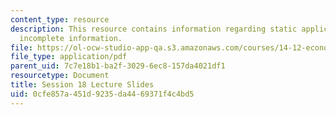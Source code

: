 ```yaml
---
content_type: resource
description: This resource contains information regarding static applications with
  incomplete information.
file: https://ol-ocw-studio-app-qa.s3.amazonaws.com/courses/14-12-economic-applications-of-game-theory-fall-2012/0cfe857a451d9235da4469371f4c4bd5_MIT14_12F12_slides18.pdf
file_type: application/pdf
parent_uid: 7c7e18b1-ba2f-3029-6ec8-157da4021df1
resourcetype: Document
title: Session 18 Lecture Slides
uid: 0cfe857a-451d-9235-da44-69371f4c4bd5
---
```

